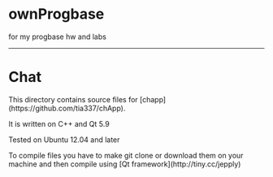 # ownProgbase
for my progbase hw and labs
***
# Chat
<p>This directory contains source files for [chapp](https://github.com/tia337/chApp).</p>
<p>It is written on C++ and Qt 5.9</p>
<p>Tested on Ubuntu 12.04 and later</p>
<p>To compile files you have to make git clone or download them on your machine and then compile using [Qt framework](http://tiny.cc/jepply)</p>


